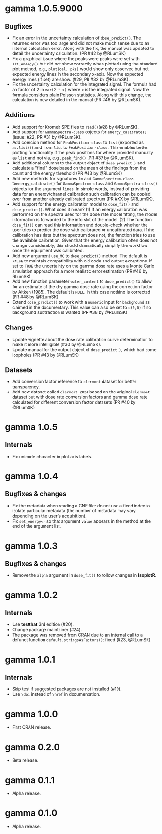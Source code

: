 # gamma 1.0.5.9000
## Bugfixes
* Fix an error in the uncertainty calculation of `dose_predict()`. The returned error was too large and did not make 
much sense due to an internal calculation error. Along with the fix, the manual was updated to detail the 
uncertainty calculation. (PR #42 by @RLumSK)
* Fix a graphical issue where the peaks were peaks were set with `set_energy()` but did not show correctly when plotted using the standard plot method, e.g., `plot(cal, pks)` would show only observed but not expected energy lines in the secondary x-axis. Now the expected energy lines (if set) are show. (#29, PR #32 by @RLumSK).
* Fix the uncertainty calculation for the integrated signal. The formula had an factor of 2 in `var(2 * x)` where `x` is the integrated signal. Now the formula considers plain Poisson statistics. Along with this change, the calculation is now detailed in the manual (PR #46 by @RLumSK).

## Additions
* Add support for Kromek SPE files to `read()`(#28 by @RLumSK).
* Add support for `GammaSpectra-class` objects for `energy_calibrate()`(issue: #22, PR #31 by @RLumSK).
* Add coercion method for `PeakPosition-class` to `list` (exported as `as.list()`) and from `list` to `PeakPosition-class`. This enables better plotting functionality if the peak positions for where provided manually as `list` and not via, e.g., `peak_find()` (PR #37 by @RLumSK).
* Add additional columns to the output object of `dose_predict()` and calculate a "final" dose based on the mean of the findings from the count and the energy threshold (PR #43 by @RLumSK) 
* Add new methods for signatures `lm` and `GammaSpectrum-class` to`energy_calibrate()` for `GammaSpectrum-class` and `GammaSpectra-class()` objects for the argument `lines`. In simple words, instead of providing data for an energy/channel calibration such calibration can be copied over from another already calibrated spectrum (PR #XX by @RLumSK).  
* Add support for the energy calibration model to `dose_fit()` and `dose_predict()`. What does it mean? (1) If an energy calibration was performed on the spectra used for the dose rate model fitting, the model information is forwarded to the info slot of the model. (2) The function `dose_fit()` can read this information and double-check whether the user tries to predict the dose with calibrated or uncalibrated data. If the calibration has data but the spectrum does not, the function tries to use the available calibration. Given that the energy calibration often does not change considerably, this should dramatically simplify the 
workflow once the equipment was calibrated. 
* Add new argument `use_MC` to `dose_predict()` method. The default is `FALSE` to maintain compatibility with old code and output exceptions. If set to `TRUE` the uncertainty on the gamma dose rate uses a Monte Carlo simulation approach for a more realistic error estimation (PR #46 by RLumSK)
* Add new function parameter `water_content` to `dose_predict()` to allow for an estimate of the dry gamma dose rate using the correction factor by Aitken (1985). The default is `NULL`, in this case nothing is corrected (PR #48 by @RLumSK)
* Extend `dose_predict()` to work with a `numeric` input for `background` as claimed in the documentary. This value can also be set to `c(0,0)` if no background
subtraction is wanted (PR #38 by @RLumSK)

## Changes
* Update vignette about the dose rate calibration curve determination to make it more intelligible (#30 by @RLumSK). 
* Update manual for the output object of `dose_predict()`, which had some loopholes (PR #43 by @RLumSK) 

## Datasets
* Add conversion factor reference to `clermont` dataset for better transparency.
* Add new dataset called `clermont_2024` based on the original `clermont` dataset but with dose rate conversion factors and gamma dose rate calculated for different conversion factor datasets (PR #40 by @RLumSK)

# gamma 1.0.5

## Internals
* Fix unicode character in plot axis labels.

# gamma 1.0.4
## Bugfixes & changes
* Fix the metadata when reading a CNF file: do not use a fixed index to isolate particular metadata (the number of metadata may vary depending on the user's acquisition).
* Fix `set_energy<-` so that argument `value` appears in the method at the end of the argument list.

# gamma 1.0.3
## Bugfixes & changes
* Remove the `alpha` argument in `dose_fit()` to follow changes in **IsoplotR**.

# gamma 1.0.2
## Internals
* Use **testthat** 3rd edition (#20).
* Change package maintainer (#24).
* The package was removed from CRAN due to an internal call to a defunct function `default.stringsAsFactors()`; fixed (#23, @RLumSK)

# gamma 1.0.1

## Internals
* Skip test if suggested packages are not installed (#19).
* Use `\doi` instead of `\href` in documentation.

# gamma 1.0.0

* First CRAN release.

# gamma 0.2.0

* Beta release.

# gamma 0.1.1

* Alpha release.

# gamma 0.1.0

* Alpha release.
